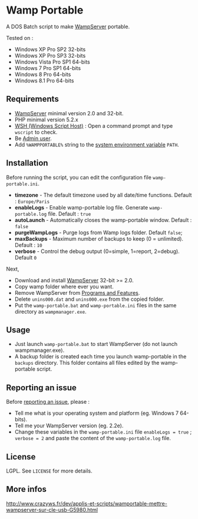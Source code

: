 # Wamp Portable

A DOS Batch script to make [WampServer](http://www.wampserver.com/) portable.

Tested on :
* Windows XP Pro SP2 32-bits
* Windows XP Pro SP3 32-bits
* Windows Vista Pro SP1 64-bits
* Windows 7 Pro SP1 64-bits
* Windows 8 Pro 64-bits
* Windows 8.1 Pro 64-bits

## Requirements

* [WampServer](http://www.wampserver.com/) minimal version 2.0 and 32-bit.
* PHP minimal version 5.2.x
* [WSH (Windows Script Host)](http://support.microsoft.com/kb/232211) : Open a command prompt and type ``wscript`` to check.
* Be [Admin user](http://windows.microsoft.com/en-US/windows7/How-do-I-log-on-as-an-administrator).
* Add ``%WAMPPORTABLE%`` string to the [system environment variable](http://support.microsoft.com/kb/310519/en) ``PATH``.

## Installation

Before running the script, you can edit the configuration file ``wamp-portable.ini``.

* **timezone** - The default timezone used by all date/time functions. Default : ``Europe/Paris``
* **enableLogs** - Enable wamp-portable log file. Generate ``wamp-portable.log`` file. Default : ``true``
* **autoLaunch** - Automatically closes the wamp-portable window. Default : ``false``
* **purgeWampLogs** - Purge logs from Wamp logs folder. Default ``false``;
* **maxBackups** - Maximum number of backups to keep (0 = unlimited). Default : ``10``
* **verbose** - Control the debug output (0=simple, 1=report, 2=debug). Default ``0``

Next,

* Download and install [WampServer](http://www.wampserver.com/) 32-bit >= 2.0.
* Copy wamp folder where ever you want.
* Remove WampServer from [Programs and Features](http://windows.microsoft.com/en-US/windows7/Uninstall-or-change-a-program).
* Delete ``unins000.dat`` and ``unins000.exe`` from the copied folder.
* Put the ``wamp-portable.bat`` and ``wamp-portable.ini`` files in the same directory as ``wampmanager.exe``.

## Usage

* Just launch ``wamp-portable.bat`` to start WampServer (do not launch wampmanager.exe).
* A backup folder is created each time you launch wamp-portable in the ``backups`` directory. This folder contains all files edited by the wamp-portable script.

## Reporting an issue

Before [reporting an issue](https://github.com/crazy-max/wamp-portable/issues), please :
* Tell me what is your operating system and platform (eg. Windows 7 64-bits).
* Tell me your WampServer version (eg. 2.2e).
* Change these variables in the ``wamp-portable.ini`` file ``enableLogs = true`` ; ``verbose = 2`` and paste the content of the ``wamp-portable.log`` file.

## License

LGPL. See ``LICENSE`` for more details.

## More infos

http://www.crazyws.fr/dev/applis-et-scripts/wamportable-mettre-wampserver-sur-cle-usb-G5980.html
